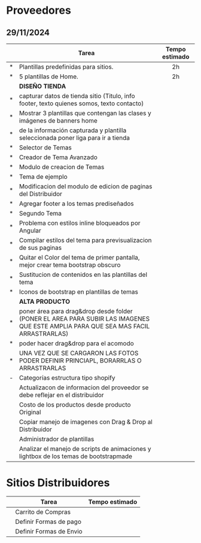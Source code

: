 # Proveedores

## 29/11/2024

||Tarea|Tempo estimado|
|:---:|---|:---:|
|*|Plantillas predefinidas para sitios.|2h|
|*|5 plantillas de Home.|2h|
|| **DISEÑO TIENDA** ||
|*|capturar datos de tienda sitio (Titulo, info footer, texto quienes somos, texto contacto)||
|*|Mostrar 3 plantillas que contengan las clases y imágenes de banners home||
|*|de la información capturada y plantilla seleccionada poner liga para ir a tienda||
|*|Selector de Temas||
|*|Creador de Tema Avanzado||
|*|Modulo de creacion de Temas||
|*|Tema de ejemplo||
|*|Modificacion del modulo de edicion de paginas del Distribuidor||
|*|Agregar footer a los temas prediseñados||
|*|Segundo Tema||
|*|Problema con estilos inline bloqueados por Angular||
|*|Compilar estilos del tema para previsualizacion de sus paginas||
|*|Quitar el Color del tema de primer pantalla, mejor crear tema bootstrap obscuro||
|*|Sustitucion de contenidos en las plantillas del tema||
|*|Iconos de bootstrap en plantillas de temas||
|| **ALTA PRODUCTO** ||
|*|poner área para drag&drop desde folder (PONER EL AREA PARA SUBIR LAS IMAGENES QUE ESTE AMPLIA PARA QUE SEA MAS FACIL ARRASTRARLAS)||
|*|poder hacer drag&drop para el acomodo||
|*|UNA VEZ QUE SE CARGARON LAS FOTOS PODER DEFINIR PRINCIAPL, BORARRLAS O ARRASTRARLAS||
|-|Categorías estructura tipo shopify||
||Actualizacon de informacion del proveedor se debe reflejar en el distribuidor||
||Costo de los productos desde producto Original||
||Copiar manejo de imagenes con Drag & Drop al Distribuidor||
||Administrador de plantillas||
||Analizar el manejo de scripts de animaciones y lightbox de los temas de bootstrapmade||

# Sitios Distribuidores

||Tarea|Tempo estimado|
|---|---|---|
||Carrito de Compras||
||Definir Formas de pago||
||Definir Formas de Envio||
